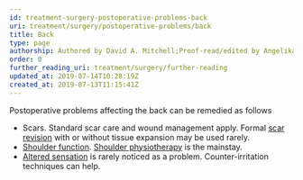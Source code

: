 ```yaml
---
id: treatment-surgery-postoperative-problems-back
uri: treatment/surgery/postoperative-problems/back
title: Back
type: page
authorship: Authored by David A. Mitchell;Proof-read/edited by Angelika Sebald
order: 0
further_reading_uri: treatment/surgery/further-reading
updated_at: 2019-07-14T10:28:19Z
created_at: 2019-07-13T11:15:41Z
---
```


<p>Postoperative problems affecting the back can be remedied as
    follows</p>
<ul>
    <li>Scars. Standard scar care and wound management apply. Formal
        <a href="/treatment/surgery/damage/more-info">scar revision</a>        with or without tissue expansion may be used rarely.</li>
    <li><a href="/diagnosis/a-z/postoperative-problems/shoulder">Shoulder function</a>.
        <a href="/help-selfhelp-physio-video-shoulder">Shoulder physiotherapy</a>        is the mainstay.</li>
    <li><a href="/diagnosis/a-z/neuropathies">Altered sensation</a>        is rarely noticed as a problem. Counter-irritation techniques
        can help.</li>
</ul>
